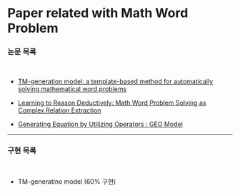 # Paper related with Math Word Problem


### 논문 목록

<br>

- [TM-generation model: a template-based method for automatically solving mathematical word problems](https://heygeronimo.tistory.com/6)

- [Learning to Reason Deductively: Math Word Problem Solving as Complex Relation Extraction](https://heygeronimo.tistory.com/7)


- [Generating Equation by Utilizing Operators : GEO Model](https://heygeronimo.tistory.com/9)

----

### 구현 목록

<br>

- TM-generatino model (60% 구현)
